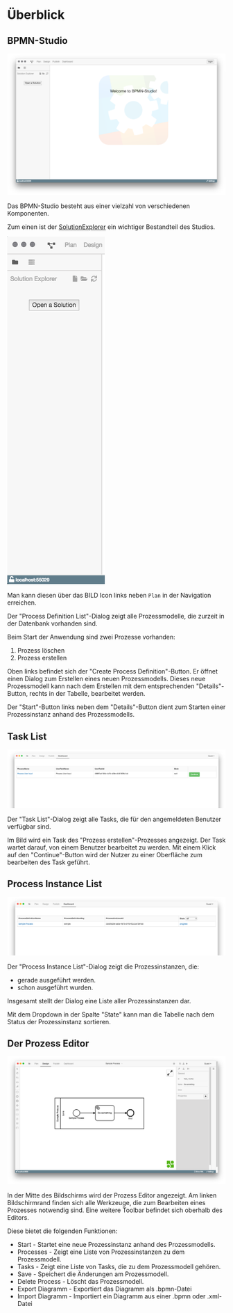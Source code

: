 # Überblick

## BPMN-Studio

![BPMN-Studio](./bpmn-studio.png)

Das BPMN-Studio besteht aus einer vielzahl von verschiedenen Komponenten.

Zum einen ist der [SolutionExplorer](components/solution-explorer/solution-explorer.md) ein wichtiger Bestandteil des Studios.

![SolutionExplorer](./solution-explorer.png)

Man kann diesen über das BILD Icon links neben `Plan` in der Navigation erreichen.

Der "Process Definition List"-Dialog zeigt alle Prozessmodelle, die zurzeit
in der Datenbank vorhanden sind.

Beim Start der Anwendung sind zwei Prozesse vorhanden:

1.  Prozess löschen
1.  Prozess erstellen

Oben links befindet sich der "Create Process Definition"-Button.
Er öffnet einen Dialog zum Erstellen eines neuen Prozessmodells.
Dieses neue Prozessmodell kann nach dem Erstellen mit dem entsprechenden
"Details"-Button, rechts in der Tabelle, bearbeitet werden.

Der "Start"-Button links neben dem "Details"-Button dient zum Starten einer
Prozessinstanz anhand des Prozessmodells.

## Task List

![Task List](./task-list.png)

Der "Task List"-Dialog zeigt alle Tasks, die für den angemeldeten Benutzer
verfügbar sind.

Im Bild wird ein Task des "Prozess erstellen"-Prozesses angezeigt. Der Task
wartet darauf, von einem Benutzer bearbeitet zu werden. Mit einem Klick auf den
"Continue"-Button wird der Nutzer zu einer Oberfläche zum bearbeiten des Task
geführt.

## Process Instance List

![Process Instance List](./process-instance-list.png)

Der "Process Instance List"-Dialog zeigt die Prozessinstanzen, die:

- gerade ausgeführt werden.
- schon ausgeführt wurden.

Insgesamt stellt der Dialog eine Liste aller Prozessinstanzen dar.

Mit dem Dropdown in der Spalte "State" kann man die Tabelle nach dem Status
der Prozessinstanz sortieren.

## Der Prozess Editor

![Prozess Editor](./process-editor.png)

In der Mitte des Bildschirms wird der Prozess Editor angezeigt.
Am linken Bildschirmrand finden sich alle Werkzeuge, die zum Bearbeiten eines Prozesses
notwendig sind. Eine weitere Toolbar befindet sich oberhalb des Editors.

Diese bietet die folgenden Funktionen:

- Start - Startet eine neue Prozessinstanz anhand des Prozessmodells.
- Processes - Zeigt eine Liste von Prozessinstanzen zu dem Prozessmodell.
- Tasks - Zeigt eine Liste von Tasks, die zu dem Prozessmodell gehören.
- Save - Speichert die Änderungen am Prozessmodell.
- Delete Process - Löscht das Prozessmodell.
- Export Diagramm - Exportiert das Diagramm als .bpmn-Datei
- Import Diagramm - Importiert ein Diagramm aus einer .bpmn oder .xml-Datei

